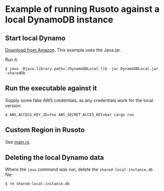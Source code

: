 # Example of running Rusoto against a local DynamoDB instance

## Start local Dynamo

[Download from Amazon](https://docs.aws.amazon.com/amazondynamodb/latest/developerguide/DynamoDBLocal.DownloadingAndRunning.html). This example uses the Java jar.

Run it:

`$ java -Djava.library.path=./DynamoDBLocal_lib -jar DynamoDBLocal.jar -sharedDb`

## Run the executable against it

Supply some fake AWS credentials, as any credentials work for the local version:

`$ AWS_ACCESS_KEY_ID=foo AWS_SECRET_ACCES_KEY=bar cargo run`

## Custom Region in Rusoto

See [main.rs](src/main.rs).

## Deleting the local Dynamo data

Where the `java` command was run, delete the `shared-local-instance.db` file:

`$ rm shared-local-instance.db`
